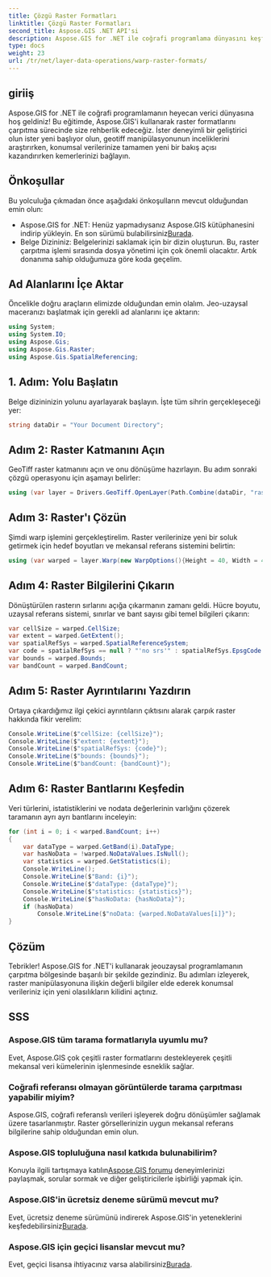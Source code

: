 ```yaml
---
title: Çözgü Raster Formatları
linktitle: Çözgü Raster Formatları
second_title: Aspose.GIS .NET API'si
description: Aspose.GIS for .NET ile coğrafi programlama dünyasını keşfedin. Gelişmiş mekansal veri görselleştirmesi için raster formatlarını adım adım çarpıtmayı öğrenin.
type: docs
weight: 23
url: /tr/net/layer-data-operations/warp-raster-formats/
---
```

## giriiş
Aspose.GIS for .NET ile coğrafi programlamanın heyecan verici dünyasına hoş geldiniz! Bu eğitimde, Aspose.GIS'i kullanarak raster formatlarını çarpıtma sürecinde size rehberlik edeceğiz. İster deneyimli bir geliştirici olun ister yeni başlıyor olun, geotiff manipülasyonunun inceliklerini araştırırken, konumsal verilerinize tamamen yeni bir bakış açısı kazandırırken kemerlerinizi bağlayın.
## Önkoşullar
Bu yolculuğa çıkmadan önce aşağıdaki önkoşulların mevcut olduğundan emin olun:
-  Aspose.GIS for .NET: Henüz yapmadıysanız Aspose.GIS kütüphanesini indirip yükleyin. En son sürümü bulabilirsiniz[Burada](https://releases.aspose.com/gis/net/).
- Belge Dizininiz: Belgelerinizi saklamak için bir dizin oluşturun. Bu, raster çarpıtma işlemi sırasında dosya yönetimi için çok önemli olacaktır.
Artık donanıma sahip olduğumuza göre koda geçelim.
## Ad Alanlarını İçe Aktar
Öncelikle doğru araçların elimizde olduğundan emin olalım. Jeo-uzaysal maceranızı başlatmak için gerekli ad alanlarını içe aktarın:
```csharp
using System;
using System.IO;
using Aspose.Gis;
using Aspose.Gis.Raster;
using Aspose.Gis.SpatialReferencing;
```
## 1. Adım: Yolu Başlatın
Belge dizininizin yolunu ayarlayarak başlayın. İşte tüm sihrin gerçekleşeceği yer:
```csharp
string dataDir = "Your Document Directory";
```
## Adım 2: Raster Katmanını Açın
GeoTiff raster katmanını açın ve onu dönüşüme hazırlayın. Bu adım sonraki çözgü operasyonu için aşamayı belirler:
```csharp
using (var layer = Drivers.GeoTiff.OpenLayer(Path.Combine(dataDir, "raster_float32.tif")))
```
## Adım 3: Raster'ı Çözün
Şimdi warp işlemini gerçekleştirelim. Raster verilerinize yeni bir soluk getirmek için hedef boyutları ve mekansal referans sistemini belirtin:
```csharp
using (var warped = layer.Warp(new WarpOptions(){Height = 40, Width = 40, TargetSpatialReferenceSystem = SpatialReferenceSystem.Wgs84}))
```
## Adım 4: Raster Bilgilerini Çıkarın
Dönüştürülen rasterın sırlarını açığa çıkarmanın zamanı geldi. Hücre boyutu, uzaysal referans sistemi, sınırlar ve bant sayısı gibi temel bilgileri çıkarın:
```csharp
var cellSize = warped.CellSize;
var extent = warped.GetExtent();
var spatialRefSys = warped.SpatialReferenceSystem;
var code = spatialRefSys == null ? "'no srs'" : spatialRefSys.EpsgCode.ToString();
var bounds = warped.Bounds;
var bandCount = warped.BandCount;
```
## Adım 5: Raster Ayrıntılarını Yazdırın
Ortaya çıkardığımız ilgi çekici ayrıntıların çıktısını alarak çarpık raster hakkında fikir verelim:
```csharp
Console.WriteLine($"cellSize: {cellSize}");
Console.WriteLine($"extent: {extent}");
Console.WriteLine($"spatialRefSys: {code}");
Console.WriteLine($"bounds: {bounds}");
Console.WriteLine($"bandCount: {bandCount}");
```
## Adım 6: Raster Bantlarını Keşfedin
Veri türlerini, istatistiklerini ve nodata değerlerinin varlığını çözerek taramanın ayrı ayrı bantlarını inceleyin:
```csharp
for (int i = 0; i < warped.BandCount; i++)
{
    var dataType = warped.GetBand(i).DataType;
    var hasNoData = !warped.NoDataValues.IsNull();
    var statistics = warped.GetStatistics(i);
    Console.WriteLine();
    Console.WriteLine($"Band: {i}");
    Console.WriteLine($"dataType: {dataType}");
    Console.WriteLine($"statistics: {statistics}");
    Console.WriteLine($"hasNoData: {hasNoData}");
    if (hasNoData)
        Console.WriteLine($"noData: {warped.NoDataValues[i]}");
}
```
## Çözüm
Tebrikler! Aspose.GIS for .NET'i kullanarak jeouzaysal programlamanın çarpıtma bölgesinde başarılı bir şekilde gezindiniz. Bu adımları izleyerek, raster manipülasyonuna ilişkin değerli bilgiler elde ederek konumsal verileriniz için yeni olasılıkların kilidini açtınız.
## SSS
### Aspose.GIS tüm tarama formatlarıyla uyumlu mu?
Evet, Aspose.GIS çok çeşitli raster formatlarını destekleyerek çeşitli mekansal veri kümelerinin işlenmesinde esneklik sağlar.
### Coğrafi referansı olmayan görüntülerde tarama çarpıtması yapabilir miyim?
Aspose.GIS, coğrafi referanslı verileri işleyerek doğru dönüşümler sağlamak üzere tasarlanmıştır. Raster görsellerinizin uygun mekansal referans bilgilerine sahip olduğundan emin olun.
### Aspose.GIS topluluğuna nasıl katkıda bulunabilirim?
 Konuyla ilgili tartışmaya katılın[Aspose.GIS forumu](https://forum.aspose.com/c/gis/33) deneyimlerinizi paylaşmak, sorular sormak ve diğer geliştiricilerle işbirliği yapmak için.
### Aspose.GIS'in ücretsiz deneme sürümü mevcut mu?
 Evet, ücretsiz deneme sürümünü indirerek Aspose.GIS'in yeteneklerini keşfedebilirsiniz[Burada](https://releases.aspose.com/).
### Aspose.GIS için geçici lisanslar mevcut mu?
 Evet, geçici lisansa ihtiyacınız varsa alabilirsiniz[Burada](https://purchase.aspose.com/temporary-license/).